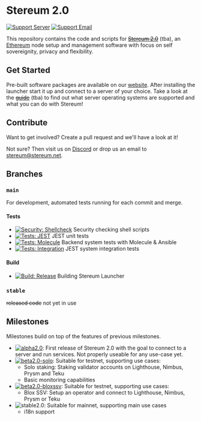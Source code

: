 # Stereum 2.0

[![Support Server](https://img.shields.io/badge/Discord-Stereum-blue)](https://discord.gg/8Znj8K6GjN) [![Support Email](https://img.shields.io/badge/Email-Stereum-brightgreen)](mailto:stereum@stereum.net)

This repository contains the code and scripts for ~~[Stereum 2.0](https://stereum.net/ethereum-node/)~~ (tba), an [Ethereum](https://ethereum.org/) node setup and management software with focus on self sovereignity, privacy and flexibility.

## Get Started
Pre-built software packages are available on our [website](https://stereum.net/). After installing the launcher start it up and connect to a server of your choice. Take a look at the ~~[guide](https://stereum.net/ethereum-node/)~~ (tba) to find out what server operating systems are supported and what you can do with Stereum!

## Contribute
Want to get involved? Create a pull request and we'll have a look at it!

Not sure? Then visit us on [Discord](https://discord.gg/8Znj8K6GjN) or drop us an email to [stereum@stereum.net](mailto:stereum@stereum.net).

## Branches
### `main`
For development, automated tests running for each commit and merge.

#### Tests
- [![Security: Shellcheck](https://github.com/stereum-dev/ethereum-node/actions/workflows/shellcheck.yml/badge.svg)](https://github.com/stereum-dev/ethereum-node/actions/workflows/shellcheck.yml) Security checking shell scripts
- [![Tests: JEST](https://github.com/stereum-dev/ethereum-node/actions/workflows/test-jest.yml/badge.svg)](https://github.com/stereum-dev/ethereum-node/actions/workflows/test-jest.yml) JEST unit tests
- [![Tests: Molecule](https://github.com/stereum-dev/ethereum-node/actions/workflows/test-molecule.yml/badge.svg)](https://github.com/stereum-dev/ethereum-node/actions/workflows/test-molecule.yml) Backend system tests with Molecule & Ansible
- [![Tests: Integration](https://github.com/stereum-dev/ethereum-node/actions/workflows/test-integration.yml/badge.svg)](https://github.com/stereum-dev/ethereum-node/actions/workflows/test-integration.yml) JEST system integration tests

#### Build
- [![Build: Release](https://github.com/stereum-dev/ethereum-node/actions/workflows/build.yml/badge.svg)](https://github.com/stereum-dev/ethereum-node/actions/workflows/build.yml) Building Stereum Launcher

### `stable`
~~released code~~ not yet in use


## Milestones
Milestones build on top of the features of previous milestones.

- [![alpha2.0](https://img.shields.io/badge/milestone-alpha2.0-green)](https://github.com/stereum-dev/ethereum-node/milestone/1): First release of Stereum 2.0 with the goal to connect to a server and run services. Not properly useable for any use-case yet.
- [![beta2.0-solo](https://img.shields.io/badge/milestone-beta2.0--solo-orange)](https://github.com/stereum-dev/ethereum-node/milestone/2): Suitable for testnet, supporting use cases:
  - Solo staking: Staking validator accounts on Lighthouse, Nimbus, Prysm and Teku
  - Basic monitoring capabilities
- [![beta2.0-bloxssv](https://img.shields.io/badge/milestone-beta2.0--bloxssv-inactive)](https://github.com/stereum-dev/ethereum-node/milestone/3): Suitable for testnet, supporting use cases:
  - Blox SSV: Setup an operator and connect to Lighthouse, Nimbus, Prysm or Teku
- ![stable2.0](https://img.shields.io/badge/milestone-stable2.0-inactive): Suitable for mainnet, supporting main use cases
  - i18n support